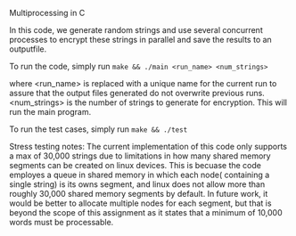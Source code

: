 Multiprocessing in C

In this code, we generate random strings and use several concurrent processes to encrypt these strings in parallel and save the results to an outputfile.

To run the code, simply run 
```make && ./main <run_name> <num_strings>```

where <run_name> is replaced with a unique name for the current run to assure that the output files generated do not overwrite previous runs. <num_strings> is the number of strings to generate for encryption.
This will run the main program.

To run the test cases, simply run 
```make && ./test```


Stress testing notes:
The current implementation of this code only supports a max of 30,000 strings due to limitations in how many shared memory 
segments can be created on linux devices. This is becuase the code employes a queue in shared memory in which each node( containing a single string)
is its owns segment, and linux does not allow more than roughly 30,000 shared memory segments by default. 
In future work, it would be better to allocate multiple nodes for each segment, but that is
beyond the scope of this assignment as it states that a minimum of 10,000 words must be processable.
